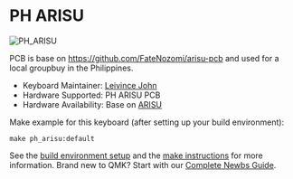 # PH ARISU

![PH_ARISU](https://www.dropbox.com/s/w3k0d0z00t360mn/PHArisuSmall.jpg?raw=1)

PCB is base on https://github.com/FateNozomi/arisu-pcb
and used for a local groupbuy in the Philippines.

* Keyboard Maintainer: [Leivince John](https://github.com/devinceble)
* Hardware Supported: PH ARISU PCB
* Hardware Availability: Base on [ARISU](https://github.com/FateNozomi/arisu-pcb)

Make example for this keyboard (after setting up your build environment):

    make ph_arisu:default

See the [build environment setup](https://docs.qmk.fm/#/getting_started_build_tools) and the [make instructions](https://docs.qmk.fm/#/getting_started_make_guide) for more information. Brand new to QMK? Start with our [Complete Newbs Guide](https://docs.qmk.fm/#/newbs).
